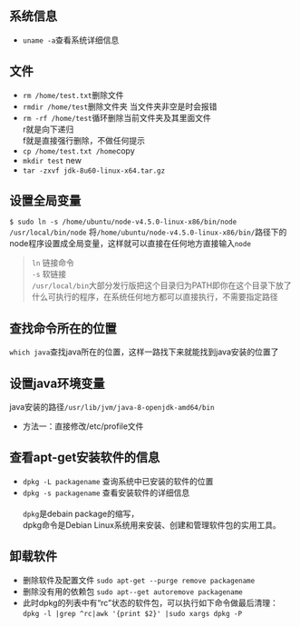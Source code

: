 ## 系统信息
* `uname -a`查看系统详细信息

## 文件
* `rm /home/test.txt`删除文件
* `rmdir /home/test`删除文件夹
   当文件夹非空是时会报错
* `rm -rf /home/test`循环删除当前文件夹及其里面文件  <br>
   r就是向下递归<br>
   f就是直接强行删除，不做任何提示
* `cp /home/test.txt /home`copy
* `mkdir test` new
* `tar -zxvf jdk-8u60-linux-x64.tar.gz`

## 设置全局变量
`$ sudo ln -s /home/ubuntu/node-v4.5.0-linux-x86/bin/node /usr/local/bin/node`
将`/home/ubuntu/node-v4.5.0-linux-x86/bin/`路径下的node程序设置成全局变量，这样就可以直接在任何地方直接输入`node`
>`ln` 链接命令   
`-s` 软链接<br>
`/usr/local/bin`大部分发行版把这个目录归为PATH即你在这个目录下放了什么可执行的程序，在系统任何地方都可以直接执行，不需要指定路径

## 查找命令所在的位置
`which java`查找java所在的位置，这样一路找下来就能找到java安装的位置了

## 设置java环境变量
java安装的路径`/usr/lib/jvm/java-8-openjdk-amd64/bin`
* 方法一：直接修改/etc/profile文件

## 查看apt-get安装软件的信息
* `dpkg -L packagename` 查询系统中已安装的软件的位置
* `dpkg -s packagename` 查看安装软件的详细信息  
   <br>`dpkg`是debain package的缩写，
   <br>dpkg命令是Debian Linux系统用来安装、创建和管理软件包的实用工具。
## 卸载软件
* 删除软件及配置文件
  `sudo apt-get --purge remove packagename`
* 删除没有用的依赖包
  `sudo apt--get autoremove packagename`
* 此时dpkg的列表中有“rc”状态的软件包，可以执行如下命令做最后清理：
  `dpkg -l |grep ^rc|awk '{print $2}' |sudo xargs dpkg -P`
                                
